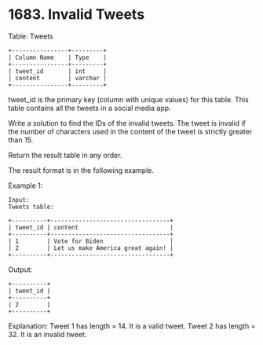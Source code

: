 # 1683. Invalid Tweets

Table: Tweets

```
+----------------+---------+
| Column Name    | Type    |
+----------------+---------+
| tweet_id       | int     |
| content        | varchar |
+----------------+---------+
```
tweet_id is the primary key (column with unique values) for this table.
This table contains all the tweets in a social media app.

 

Write a solution to find the IDs of the invalid tweets. The tweet is invalid if the number of characters used in the content of the tweet is strictly greater than 15.

Return the result table in any order.

The result format is in the following example.

 

Example 1:

    Input: 
    Tweets table:
    
    +----------+----------------------------------+
    | tweet_id | content                          |
    +----------+----------------------------------+
    | 1        | Vote for Biden                   |
    | 2        | Let us make America great again! |
    +----------+----------------------------------+

Output: 

    +----------+
    | tweet_id |
    +----------+
    | 2        |
    +----------+

Explanation: 
Tweet 1 has length = 14. It is a valid tweet.
Tweet 2 has length = 32. It is an invalid tweet.

